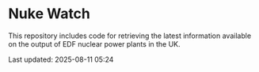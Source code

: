# Nuke Watch

This repository includes code for retrieving the latest information available on the output of EDF nuclear power plants in the UK.

Last updated: 2025-08-11 05:24